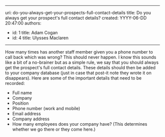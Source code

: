 

---
uri: do-you-always-get-your-prospects-full-contact-details
title: Do you always get your prospect's full contact details?
created: YYYY-06-DD 20:47:00
authors:
  - id: 1
    title: Adam Cogan
  - id: 4
    title: Ulysses Maclaren
---




<span class='intro'> How many times has another staff member given you a phone number to call back which was wrong? This should never happen. I know this sounds like a bit of a no-brainer but as a simple rule, we say that you should always get the prospect's full contact details. These details should then be added to your company database (just in case that post-it note they wrote it on disappears). Here are some of the important details that need to be recorded&#58; <br> </span>

<ul><li>Full name<br></li><li>Company</li><li>Position</li><li>Phone number (work and mobile)</li><li>Email address</li><li>Company address<br></li><li>How many employees does your company have? (This determines whether we go there or they come here.)​<br></li></ul>


